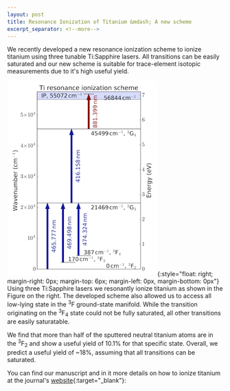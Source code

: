 ```yaml
---
layout: post
title: Resonance Ionization of Titanium &mdash; A new scheme
excerpt_separator: <!--more-->
---
```


We recently developed a new resonance ionization scheme to ionize titanium using three tunable Ti:Sapphire lasers. All transitions can be easily saturated and our new scheme is suitable for trace-element isotopic measurements due to it's high useful yield.

<!--more-->
![Ti resonacne ionization scheme](/assets/img/posts/ti_ionization_scheme.png){:style="float: right; margin-right: 0px; margin-top: 6px; margin-left: 0px, margin-bottom: 0px"}
Using three Ti:Sapphire lasers we resonantly ionize titanium as shown in the Figure on the right. The developed scheme also allowed us to access all low-lying state in the <sup>3</sup>F ground-state manifold. While the transition originating on the <sup>3</sup>F<sub>4</sub> state could not be fully saturated, all other transitions are easily saturatable. 

We find that more than half of the sputtered neutral titanium atoms are in the <sup>3</sup>F<sub>2</sub> and show a useful yield of 10.1% for that specific state. Overall, we predict a useful yield of ~18%, assuming that all transitions can be saturated.

You can find our manuscript and in it more details on how to ionize titanium at the journal's [website](http://dx.doi.org/10.1039/C8JA00269J){:target="_blank"}:
